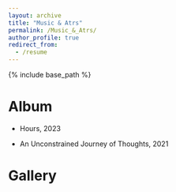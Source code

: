 ```yaml
---
layout: archive
title: "Music & Atrs"
permalink: /Music_&_Atrs/
author_profile: true
redirect_from:
  - /resume
---
```


{% include base_path %}

Album
======
* Hours, 2023

* An Unconstrained Journey of Thoughts, 2021

Gallery
======

